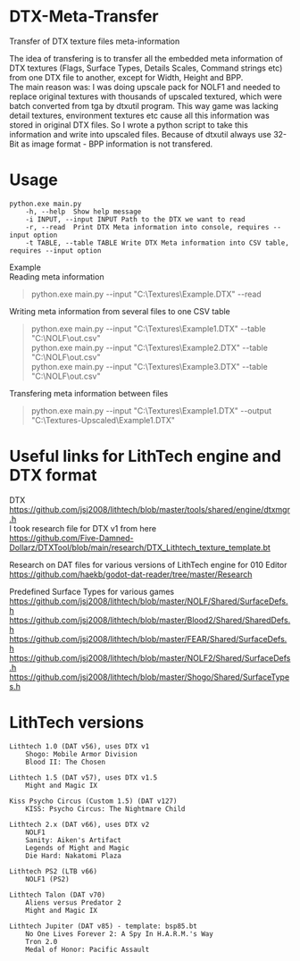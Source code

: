 # DTX-Meta-Transfer
Transfer of DTX texture files meta-information

The idea of transfering is to transfer all the embedded meta information of DTX textures (Flags, Surface Types, Details Scales, Command strings etc) from one DTX file to another, except for Width, Height and BPP.  
The main reason was: I was doing upscale pack for NOLF1 and needed to replace original textures with thousands of upscaled textured, which were batch converted from tga by dtxutil program. This way game was lacking detail textures, environment textures etc cause all this information was stored in original DTX files. So I wrote a python script to take this information and write into upscaled files. Because of dtxutil always use 32-Bit as image format - BPP information is not transfered.

# Usage
    python.exe main.py 
        -h, --help	Show help message
        -i INPUT, --input INPUT Path to the DTX we want to read
        -r, --read	Print DTX Meta information into console, requires --input option
        -t TABLE, --table TABLE Write DTX Meta information into CSV table, requires --input option

Example  
Reading meta information  
> python.exe main.py --input "C:\Textures\Example.DTX" --read
		
Writing meta information from several files to one CSV table  
> python.exe main.py --input "C:\Textures\Example1.DTX" --table "C:\NOLF\out.csv"  
> python.exe main.py --input "C:\Textures\Example2.DTX" --table "C:\NOLF\out.csv"  
> python.exe main.py --input "C:\Textures\Example3.DTX" --table "C:\NOLF\out.csv"

Transfering meta information between files  
> python.exe main.py --input "C:\Textures\Example1.DTX" --output "C:\Textures-Upscaled\Example1.DTX"

# Useful links for LithTech engine and DTX format

DTX  
https://github.com/jsj2008/lithtech/blob/master/tools/shared/engine/dtxmgr.h  
I took research file for DTX v1 from here  
https://github.com/Five-Damned-Dollarz/DTXTool/blob/main/research/DTX_Lithtech_texture_template.bt

Research on DAT files for various versions of LithTech engine for 010 Editor  
https://github.com/haekb/godot-dat-reader/tree/master/Research

Predefined Surface Types for various games  
https://github.com/jsj2008/lithtech/blob/master/NOLF/Shared/SurfaceDefs.h  
https://github.com/jsj2008/lithtech/blob/master/Blood2/Shared/SharedDefs.h  
https://github.com/jsj2008/lithtech/blob/master/FEAR/Shared/SurfaceDefs.h  
https://github.com/jsj2008/lithtech/blob/master/NOLF2/Shared/SurfaceDefs.h  
https://github.com/jsj2008/lithtech/blob/master/Shogo/Shared/SurfaceTypes.h  

# LithTech versions
    Lithtech 1.0 (DAT v56), uses DTX v1
    	Shogo: Mobile Armor Division
    	Blood II: The Chosen
    	
    Lithtech 1.5 (DAT v57), uses DTX v1.5
    	Might and Magic IX
    	
    Kiss Psycho Circus (Custom 1.5) (DAT v127)
    	KISS: Psycho Circus: The Nightmare Child 
	
    Lithtech 2.x (DAT v66), uses DTX v2
    	NOLF1
    	Sanity: Aiken's Artifact 
    	Legends of Might and Magic
    	Die Hard: Nakatomi Plaza

    Lithtech PS2 (LTB v66)
    	NOLF1 (PS2)

    Lithtech Talon (DAT v70)
    	Aliens versus Predator 2
    	Might and Magic IX 

    Lithtech Jupiter (DAT v85) - template: bsp85.bt
    	No One Lives Forever 2: A Spy In H.A.R.M.'s Way
    	Tron 2.0
    	Medal of Honor: Pacific Assault

